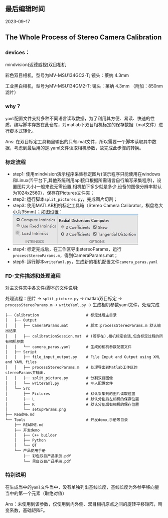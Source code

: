 
## 最后编辑时间

2023-09-17

## The Whole Process of Stereo Camera Calibration 

### devices：
mindvision(迈德威视)双目相机

彩色双目相机，型号为MV-MSU134GC2-T; 镜头：莱纳 4.3mm 

工业黑白相机，型号为MV-MSU134GM2-T; 镜头：莱纳 4.3mm （附加：850nm滤片）

### why？
`yaml`配置文件支持多种不同语言读取数据，为了利用其方便、易读、快速的性质，编写脚本存放在此仓库，对matlab下双目相机标定的保存数据（mat文件）进行脚本式转化。

Ans: 在双目标定工具箱里输出的只有.mat文件，所以需要一个脚本读取其中数据，考虑到最后用的是.yaml文件读取相机参数，故完成此步骤的转换。

### 标定流程

- step1: 使用mindvision演示程序采集标定图片(演示程序只能使用在windows和Linux(?)平台下,其他系统利用api接口根据所需语言自行编写采集程序)，设置图片大小(一般来说无需设置,相机拍下多少就是多少,设备的图像分辨率默认为1024x2560），保存在Pictures文件夹；
- step2: 运行脚本`split_pictures.py`，完成图片切割；
- step3: 使用MATLAB相机标定工具箱（Stereo Camera Calibrator，棋盘格大小为35mm）；如图设置：
![img.png](Calibration/Src/setupParams.png)
- step4: 标定完成后，在工作区导出stereoParams，运行`processStereoParams.m`，得到CameraParams.mat；
- step5: 运行脚本`writeYaml.py`，生成新的相机配置文件`camera_paras.yaml`

### FD-文件描述和处理流程

对主文件夹中各文件/脚本的文件说明:

处理流程：图片 -> `split_picture.py` -> matlab双目标定 ->  `processStereoParams.m` -> `writeYaml.py` -> 生成相机参数yaml文件，处理完成

``` text
├── Calibration                     # 标定处理主目录
│   ├── Output
│   │   ├── CameraParams.mat        # 脚本:processStereoParams.m 默认输出结果
│   │   ├── calibrationSession.mat  # (若存在),相机标定会话,包含标定过程的所有相机参数
│   │   └── camera_paras.yaml       # 生成的相机参数配置文件
│   ├── Script
│   │   ├── file_input_output.py    # File Input and Output using XML and YAML files
│   │   ├── processStereoParams.m   # 处理导出到Matlab工作区的stereoParams并输出.
│   │   ├── split_picture.py        # 分割双目图像
│   │   └── writeYaml.py            # 写入配置文件
│   └── Src
│       ├── Pictures                # 默认采集到的图片读取位置
│       ├── L                       # 默认分割后左相机的保存位置
│       ├── R                       # 默认分割后右相机的保存位置
│       └── setupParams.png
├── ReadMe.md
└── Tools                           # 开发demo,手册等目录
    ├── README.md
    ├── 开发demo
    │   ├── C++ builder
    │   ├── Python
    │   └── QT
    └── 产品使用手册
        ├── 彩色双目产品手册.pdf
        └── 黑白双目产品手册.pdf
```

### 特别说明
在生成当中的`yaml`文件当中，没有单独列出基线长度，基线长度为外参平移向量当中的第一个元素（取绝对值）

Ans：未使用到该参数，仅使用到内外侧、双目相机原点之间的旋转平移矩阵，畸变系数，基础矩阵F。






